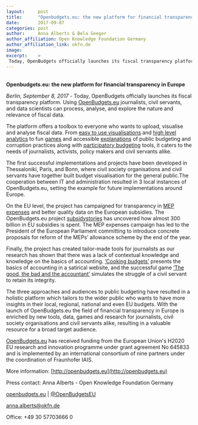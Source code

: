 ```yaml
---
layout:     post
title:      "Openbudgets.eu: the new platform for financial transparency in Europe"
date:       2017-09-07
categories: post
author:     Anna Alberts & Bela Seeger
author_affiliation: Open Knowledge Foundation Germany
author_affiliation_link: okfn.de
image:      
excerpt:    >
 Today, OpenBudgets officially launches its fiscal transparency platform. Using OpenBudgets.eu journalists, civil servants, and data scientists can process, analyse, and explore the nature and relevance of fiscal data.  
---
```


<br>**Openbudgets.eu: the new platform for financial transparency in Europe**

*Berlin, September 8, 2017* - Today, OpenBudgets officially launches its fiscal transparency platform. Using [OpenBudgets.eu](http://openbudgets.eu/) journalists, civil servants, and data scientists can process, analyse, and explore the nature and relevance of fiscal data. 

The platform offers a toolbox to everyone who wants to upload, visualise and analyse fiscal data. From [easy to use visualisations](https://apps.openbudgets.eu/) and [high level analytics](http://openbudgets.eu/tools/) to fun [games](https://jplusplus.github.io/the-accountant/#/) and accessible [explanations](http://www.cookingbudgets.com/basics/) of public budgeting and corruption practices along with [participatory budgeting](http://demo.participativos.civio.es/) tools, it caters to the needs of journalists, activists, policy makers and civil servants alike. 

The first successful implementations and projects have been developed in Thessaloniki, Paris, and Bonn, where civil society organisations and civil servants have together built budget visualisation for the general public.The cooperation between IT and administration resulted in 3 local instances of OpenBudgets.eu, setting the example for future implementations around Europe. 

On the EU level, the project has campaigned for transparency in [MEP expenses](http://openbudgets.eu/post/2017/05/31/mep-expenses/) and better quality data on the European subsidies. The OpenBudgets.eu project [subsidystories](http://subsidystories.eu/) has uncovered how almost 300 billion in EU subsidies is spent. The MEP expenses campaign has led to the President of the European Parliament committing to introduce concrete proposals for reform of the MEPs’ allowance scheme by the end of the year.

Finally, the project has created tailor-made tools for journalists as our research has shown that there was a lack of contextual knowledge and knowledge on the basics of accounting. [‘Cooking budgets’](http://www.cookingbudgets.com/) presents the basics of accounting in a satirical website, and the successful game [‘The good, the bad and the accountant’](https://jplusplus.github.io/the-accountant/#/) simulates the struggle of a civil servant to retain its integrity. 

The three approaches and audiences to public budgeting have resulted in a holistic platform which tailors to the wider public who wants to have more insights in their local, regional, national and even EU budgets. With the launch of OpenBudgets.eu the field of financial transparency in Europe is enriched by new tools, data, games and research for journalists, civil society organisations and civil servants alike, resulting in a valuable resource for a broad target audience.

[OpenBudgets.eu](http://openbudgets.eu/) has received funding from the European Union's H2020 EU research and innovation programme under grant agreement No 645833 and is implemented by an international consortium of nine partners under the coordination of Fraunhofer IAIS.

More information: [http://openbudgets.eu](http://openbudgets.eu)

Press contact: Anna Alberts - Open Knowledge Foundation Germany

[openbudgets.eu](http://openbudgets.eu) | [@OpenBudgetsEU](https://twitter.com/OpenBudgetsEU)

anna.alberts@okfn.de

Office: +49 30 57703666 0
